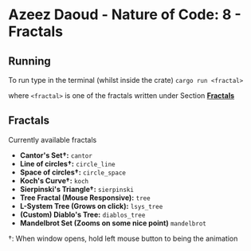 # Azeez Daoud - Nature of Code: 8 - Fractals

## Running
To run type in the terminal (whilst inside the crate)
`cargo run <fractal>`

where `<fractal>` is one of the fractals written under Section [**Fractals**](#Fractals)

## Fractals
Currently available fractals

- **Cantor's Set†:** `cantor`
- **Line of circles†:** `circle_line`
- **Space of circles†:** `circle_space`
- **Koch's Curve†:** `koch`
- **Sierpinski's Triangle†:** `sierpinski`
- **Tree Fractal (Mouse Responsive):** `tree`
- **L-System Tree (Grows on click):** `lsys_tree`
- **(Custom) Diablo's Tree:** `diablos_tree`
- **Mandelbrot Set (Zooms on some nice point)** `mandelbrot`

†: When window opens, hold left mouse button to being the animation